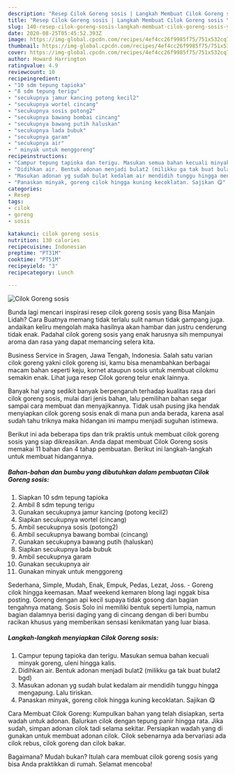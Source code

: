 ```yaml
---
description: "Resep Cilok Goreng sosis | Langkah Membuat Cilok Goreng sosis Yang Enak Dan Mudah"
title: "Resep Cilok Goreng sosis | Langkah Membuat Cilok Goreng sosis Yang Enak Dan Mudah"
slug: 140-resep-cilok-goreng-sosis-langkah-membuat-cilok-goreng-sosis-yang-enak-dan-mudah
date: 2020-08-25T05:45:52.393Z
image: https://img-global.cpcdn.com/recipes/4ef4cc26f9985f75/751x532cq70/cilok-goreng-sosis-foto-resep-utama.jpg
thumbnail: https://img-global.cpcdn.com/recipes/4ef4cc26f9985f75/751x532cq70/cilok-goreng-sosis-foto-resep-utama.jpg
cover: https://img-global.cpcdn.com/recipes/4ef4cc26f9985f75/751x532cq70/cilok-goreng-sosis-foto-resep-utama.jpg
author: Howard Harrington
ratingvalue: 4.9
reviewcount: 10
recipeingredient:
- "10 sdm tepung tapioka"
- "8 sdm tepung terigu"
- "secukupnya jamur kancing potong kecil2"
- "secukupnya wortel cincang"
- "secukupnya sosis potong2"
- "secukupnya bawang bombai cincang"
- "secukupnya bawang putih haluskan"
- "secukupnya lada bubuk"
- "secukupnya garam"
- "secukupnya air"
- " minyak untuk menggoreng"
recipeinstructions:
- "Campur tepung tapioka dan terigu. Masukan semua bahan kecuali minyak goreng, uleni hingga kalis."
- "Didihkan air. Bentuk adonan menjadi bulat2 (milikku ga tak buat bulat2 bgd)"
- "Masukan adonan yg sudah bulat kedalam air mendidih tunggu hingga mengapung. Lalu tiriskan."
- "Panaskan minyak, goreng cilok hingga kuning kecoklatan. Sajikan 😋"
categories:
- Resep
tags:
- cilok
- goreng
- sosis

katakunci: cilok goreng sosis 
nutrition: 130 calories
recipecuisine: Indonesian
preptime: "PT31M"
cooktime: "PT51M"
recipeyield: "3"
recipecategory: Lunch

---
```



![Cilok Goreng sosis](https://img-global.cpcdn.com/recipes/4ef4cc26f9985f75/751x532cq70/cilok-goreng-sosis-foto-resep-utama.jpg)

Bunda lagi mencari inspirasi resep cilok goreng sosis yang Bisa Manjain Lidah? Cara Buatnya memang tidak terlalu sulit namun tidak gampang juga. andaikan keliru mengolah maka hasilnya akan hambar dan justru cenderung tidak enak. Padahal cilok goreng sosis yang enak harusnya sih mempunyai aroma dan rasa yang dapat memancing selera kita.

Business Service in Sragen, Jawa Tengah, Indonesia. Salah satu varian cilok goreng yakni cilok goreng isi, kamu bisa menambahkan berbagai macam bahan seperti keju, kornet ataupun sosis untuk membuat cilokmu semakin enak. Lihat juga resep Cilok goreng telur enak lainnya.

Banyak hal yang sedikit banyak berpengaruh terhadap kualitas rasa dari cilok goreng sosis, mulai dari jenis bahan, lalu pemilihan bahan segar sampai cara membuat dan menyajikannya. Tidak usah pusing jika hendak menyiapkan cilok goreng sosis enak di mana pun anda berada, karena asal sudah tahu triknya maka hidangan ini mampu menjadi suguhan istimewa.


Berikut ini ada beberapa tips dan trik praktis untuk membuat cilok goreng sosis yang siap dikreasikan. Anda dapat membuat Cilok Goreng sosis memakai 11 bahan dan 4 tahap pembuatan. Berikut ini langkah-langkah untuk membuat hidangannya.

<!--inarticleads1-->

##### Bahan-bahan dan bumbu yang dibutuhkan dalam pembuatan Cilok Goreng sosis:

1. Siapkan 10 sdm tepung tapioka
1. Ambil 8 sdm tepung terigu
1. Gunakan secukupnya jamur kancing (potong kecil2)
1. Siapkan secukupnya wortel (cincang)
1. Ambil secukupnya sosis (potong2)
1. Ambil secukupnya bawang bombai (cincang)
1. Gunakan secukupnya bawang putih (haluskan)
1. Siapkan secukupnya lada bubuk
1. Ambil secukupnya garam
1. Gunakan secukupnya air
1. Gunakan  minyak untuk menggoreng


Sederhana, Simple, Mudah, Enak, Empuk, Pedas, Lezat, Joss. - Goreng cilok hingga keemasan. Maaf weekend kemaren blong lagi nggak bisa posting. Goreng dengan api kecil supaya tidak gosong dan bagian tengahnya matang. Sosis Solo ini memiliki bentuk seperti lumpia, namun bagian dalamnya berisi daging yang di cincang dengan di beri bumbu racikan khusus yang memberikan sensasi kenikmatan yang luar biasa. 

<!--inarticleads2-->

##### Langkah-langkah menyiapkan Cilok Goreng sosis:

1. Campur tepung tapioka dan terigu. Masukan semua bahan kecuali minyak goreng, uleni hingga kalis.
1. Didihkan air. Bentuk adonan menjadi bulat2 (milikku ga tak buat bulat2 bgd)
1. Masukan adonan yg sudah bulat kedalam air mendidih tunggu hingga mengapung. Lalu tiriskan.
1. Panaskan minyak, goreng cilok hingga kuning kecoklatan. Sajikan 😋


Cara Membuat Cilok Goreng: Kumpulkan bahan yang telah disiapkan, serta wadah untuk adonan. Balurkan cilok dengan tepung panir hingga rata. Jika sudah, simpan adonan cilok tadi selama sekitar. Persiapkan wadah yang di gunakan untuk membuat adonan cilok. Cilok sebenarnya ada bervariasi ada cilok rebus, cilok goreng dan cilok bakar. 

Bagaimana? Mudah bukan? Itulah cara membuat cilok goreng sosis yang bisa Anda praktikkan di rumah. Selamat mencoba!
